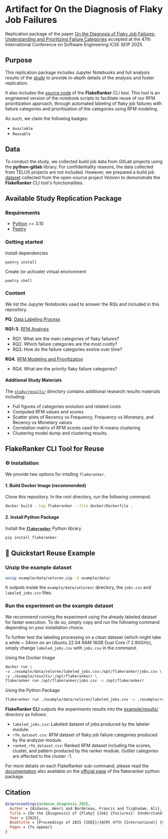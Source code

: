 # Artifact for On the Diagnosis of Flaky Job Failures

Replication package of the paper [On the Diagnosis of Flaky Job Failures:
Understanding and Prioritizing Failure Categories](./PAPER.pdf) accepted at the 47th International Conference on Software Engineering ICSE SEIP 2025.

## Purpose

This replication package includes Jupyter Notebooks and full analysis results of the [study](./study/) to provide in-depth details of the analysis and foster replication.

It also includes the [source code](./src/flakeranker/) of the **FlakeRanker** CLI tool. This tool is an engineered version of the notebook scripts to facilitate reuse of our RFM prioritization approach, through automated labeling of flaky job failures with failure categories and prioritization of the categories using RFM modeling.

As such, we claim the following badges:

- `Available`
- `Reusable`

## Data

To conduct the study, we collected build job data from GitLab projects using the **python-gitlab** library. For confidentiality reasons, the data collected from TELUS projects are not included. However, we prepared a build job [dataset](./example/data/) collected from the open-source project _Veloren_ to demonstrate the **FlakeRanker** CLI tool's functionalities.

## Available Study Replication Package

### Requirements

- [Python](https://www.python.org/downloads/) >= 3.10
- [Poetry](https://python-poetry.org/)

### Getting started

Install dependencies

```script
poetry install
```

Create (or activate) virtual environment

```script
poetry shell
```

### Content

We list the Jupyter Notebooks used to answer the RQs and included in this repository.

**PQ.** [Data Labeling Process](./study/data_labeling_process/02_failure_categories_labeling.ipynb)

**RQ1-3.** [RFM Analysis](./study/rfm_analysis/03_label_prioritization.ipynb)

- RQ1. What are the main categories of flaky failures?
- RQ2. Which failure categories are the most costly?
- RQ3. How do the failure categories evolve over time?

**RQ4.** [RFM Modeling and Prioritization](./study/rfm_prioritization/04_categories_rfm_prioritization.ipynb)

- RQ4. What are the priority flaky failure categories?

#### Additional Study Materials

The [`study/results/`](./study/results/) directory contains additional research results materials including:

- Full figures of categories evolution and related costs
- Computed RFM values and scores
- Scatter plots of Recency vs Frequency, Frequency vs Monetary, and Recency vs Monetary values
- Correlation matrix of RFM scores used for K-means clustering
- Clustering model dump and clustering results.

## FlakeRanker CLI Tool for Reuse

### ⚙️ Installation

We provide two options for intalling `flakeranker`.

#### 1. Build Docker Image (recommended)

Clone this repository. In the root directory, run the following command.

```sh
docker build --tag flakeranker --file docker/Dockerfile .
```

#### 2. Install Python Package

Install the [**`flakeranker`**](https://pypi.org/project/flakeranker) Python library.

```sh
pip install flakeranker
```

## 🚀 Quickstart Reuse Example

### Unzip the example dataset

```sh
unzip example/data/veloren.zip -d example/data/
```

It outputs inside the `example/data/veloren/` directory, the `jobs.csv` and `labeled_jobs.csv` files.

### Run the experiment on the example dataset

We recommend running the experiment using the already labeled dataset for faster execution. To do so, simply copy and run the following command depending on your installation choice.

To further test the labeling processing on a clean dataset (which might take a while ~ 34min on an Ubuntu 22.04 RAM 16GB Dual Core i7 2.80GHz), simply change `labeled_jobs.csv` with `jobs.csv` in the command.

Using the Docker Image

```sh
docker run \
-v ./example/data/veloren/labeled_jobs.csv:/opt/flakeranker/jobs.csv \
-v ./example/results/:/opt/flakeranker/ \
flakeranker run /opt/flakeranker/jobs.csv -o /opt/flakeranker/
```

Using the Python Package

```sh
flakeranker run ./example/data/veloren/labeled_jobs.csv -o ./example/results/
```

**FlakeRanker CLI** outputs the experiments results into the [example/results/](example/results/) directory as follows:

- `labeled_jobs.csv`: Labeled dataset of jobs produced by the labeler module.
- `rfm_dataset.csv`: RFM dataset of flaky job failure categories produced by the analyzer module.
- `ranked_rfm_dataset.csv`: Ranked RFM dataset including the scores, cluster, and pattern produced by the ranker module. Outlier categories are affected to the cluster -1.

For more details on each FlakeRanker sub-command, please read the [documentation](./example/README.md) also available on the [official page](https://pypi.org/project/flakeranker/) of the flakeranker python package.

## Citation

```bibtex
@inproceedings{aidasso_diagnosis_2025,
  Author = {Aïdasso, Henri and Bordeleau, Francis and Tizghadam, Ali},
  Title = {On the {Diagnosis} of {Flaky} {Job} {Failures}: {Understanding} and {Prioritizing} {Failure} {Categories}},
  Year = {2025},
  Booktitle = {Proceedings of 2025 {IEEE}/{ACM} 47th {International} {Conference} on {Software} {Engineering} ({ICSE})},
  Pages = {To appear}
}
```
